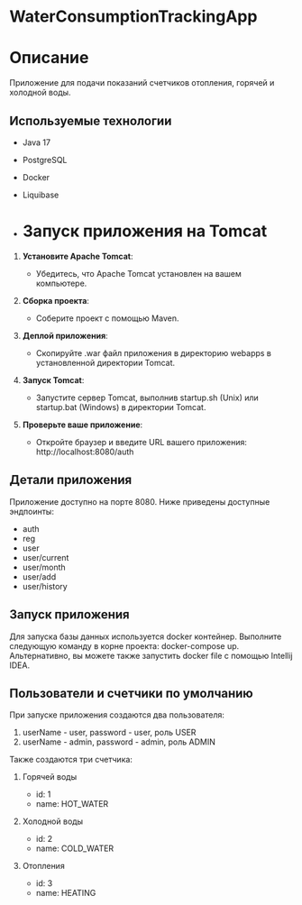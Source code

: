 # WaterConsumptionTrackingApp
# Описание
Приложение для подачи показаний счетчиков отопления, горячей и холодной воды.

## Используемые технологии
- Java 17
- PostgreSQL
- Docker
- Liquibase

- # Запуск приложения на Tomcat

1. **Установите Apache Tomcat**:
   - Убедитесь, что Apache Tomcat установлен на вашем компьютере.

2. **Сборка проекта**:
   - Соберите проект с помощью Maven.

3. **Деплой приложения**:
   - Скопируйте .war файл приложения в директорию webapps в установленной директории Tomcat.

4. **Запуск Tomcat**:
   - Запустите сервер Tomcat, выполнив startup.sh (Unix) или startup.bat (Windows) в директории Tomcat.

5. **Проверьте ваше приложение**:
   - Откройте браузер и введите URL вашего приложения: http://localhost:8080/auth


## Детали приложения
Приложение доступно на порте 8080. Ниже приведены доступные эндпоинты:

- auth
- reg
- user
- user/current
- user/month
- user/add
- user/history

## Запуск приложения
Для запуска базы данных используется docker контейнер. Выполните следующую команду в корне проекта: docker-compose up.
Альтернативно, вы можете также запустить docker file с помощью Intellij IDEA.

## Пользователи и счетчики по умолчанию
При запуске приложения создаются два пользователя:
1. userName - user, password - user, роль USER
2. userName - admin, password - admin, роль ADMIN

Также создаются три счетчика:
1. Горячей воды
   - id: 1
   - name: HOT_WATER

2. Холодной воды
   - id: 2
   - name: COLD_WATER

3. Отопления
   - id: 3
   - name: HEATING

